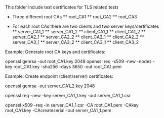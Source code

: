 This folder include test certificates for TLS related tests

* Three different root CAs
** root_CA1
** root_CA2
** root_CA3

* For each root CAs there are two clients and two server keys/certificates
** server_CA1_1
** server_CA1_2
** client_CA1_1
** client_CA1_2
** server_CA2_1
** server_CA2_2
** client_CA2_1
** client_CA2_2
** server_CA3_1
** server_CA3_2
** client_CA3_1
** client_CA3_2


Example: Generate root CA keys and certificates:

  openssl genrsa -out root_CA1.key 2048
  openssl req -x509 -new -nodes -key root_CA1.key -sha256 -days 3650 -out root_CA1.pem

Example: Create endpoint (client/server) certificates:

  openssl genrsa -out server_CA1_2.key 2048

  openssl req -new -key server_CA1_1.key -out server_CA1_1.csr

  openssl x509 -req -in server_CA1_1.csr -CA root_CA1.pem -CAkey root_CA1.key -CAcreateserial -out server_CA1_1.pem

